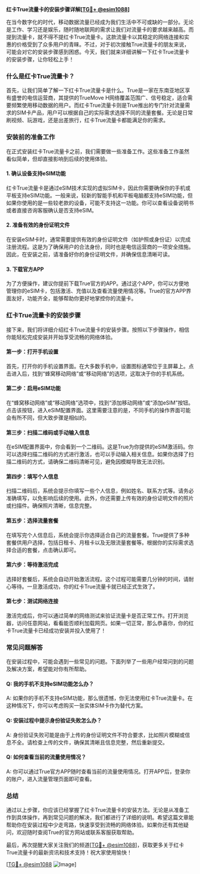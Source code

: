 **红卡True流量卡的安装步骤详解[[TG💪+ @esim1088](https://t.me/s/esim1088)]**

在当今数字化的时代，移动数据流量已经成为我们生活中不可或缺的一部分。无论是工作、学习还是娱乐，随时随地联网的需求让我们对流量卡的要求越来越高。而提到流量卡，就不得不提红卡True流量卡。这款流量卡以其稳定的网络连接和实惠的价格受到了众多用户的青睐。不过，对于初次接触True流量卡的朋友来说，可能会对它的安装步骤感到困惑。今天，我们就来详细讲解一下红卡True流量卡的安装步骤，让你轻松上手！

### 什么是红卡True流量卡？

首先，让我们简单了解一下红卡True流量卡是什么。True是一家在东南亚地区享有盛誉的电信运营商，其提供的TrueMove H网络覆盖范围广、信号稳定，适合需要频繁使用移动数据的用户。而红卡True流量卡则是True推出的专门针对流量需求的SIM卡产品，用户可以根据自己的实际需求选择不同的流量套餐。无论是日常刷视频、玩游戏，还是出差旅行，红卡True流量卡都能满足你的需求。

### 安装前的准备工作

在正式安装红卡True流量卡之前，我们需要做一些准备工作。这些准备工作虽然看似简单，但却直接影响到后续的使用体验。

#### 1. 确认设备支持eSIM功能

红卡True流量卡是通过eSIM技术实现的虚拟SIM卡，因此你需要确保你的手机或平板支持eSIM功能。一般来说，较新的智能手机和平板电脑都支持eSIM功能，但如果你使用的是一些较老款的设备，可能不支持这一功能。你可以查看设备说明书或者直接咨询客服确认是否支持eSIM。

#### 2. 准备有效的身份证明文件

在安装eSIM卡时，通常需要提供有效的身份证明文件（如护照或身份证）以完成注册流程。这是为了确保用户的合法身份，同时也是电信运营商的一项安全措施。因此，在安装之前，请准备好你的身份证明文件，并确保信息清晰可读。

#### 3. 下载官方APP

为了方便操作，建议你提前下载True官方的APP。通过这个APP，你可以方便地管理你的eSIM卡，包括激活、充值以及查看流量使用情况等。True的官方APP界面友好，功能齐全，能够帮助你更好地掌控你的流量卡。

### 红卡True流量卡的安装步骤

接下来，我们将详细介绍红卡True流量卡的安装步骤。按照以下步骤操作，相信你能轻松完成安装并开始享受流畅的网络体验。

#### 第一步：打开手机设置

首先，打开你的手机设置界面。在大多数手机中，设置图标通常位于主屏幕上。点击进入后，找到“蜂窝移动网络”或“移动网络”的选项，这取决于你的手机系统。

#### 第二步：启用eSIM功能

在“蜂窝移动网络”或“移动网络”选项中，找到“添加移动网络”或“添加eSIM”按钮。点击该按钮，进入eSIM配置界面。这里需要注意的是，不同手机的操作界面可能会有所不同，但大致步骤是相似的。

#### 第三步：扫描二维码或手动输入信息

在eSIM配置界面中，你会看到一个二维码。这是True为你提供的eSIM激活码。你可以选择扫描二维码的方式进行激活，也可以手动输入相关信息。如果你选择了扫描二维码的方式，请确保二维码清晰可见，避免因模糊导致无法识别。

#### 第四步：填写个人信息

扫描二维码后，系统会提示你填写一些个人信息，例如姓名、联系方式等。请务必准确填写，以免影响后续的使用。此外，你还需要上传有效的身份证明文件的照片或扫描件。确保照片清晰，信息完整。

#### 第五步：选择流量套餐

在填写完个人信息后，系统会提示你选择适合自己的流量套餐。True提供了多种套餐供用户选择，包括日租卡、月租卡以及无限流量套餐等。根据你的实际需求选择合适的套餐，点击确认即可。

#### 第六步：等待激活完成

选择好套餐后，系统会自动开始激活流程。这个过程可能需要几分钟的时间，请耐心等待。一旦激活成功，你的红卡True流量卡就已经正式生效了。

#### 第七步：测试网络连接

激活完成后，你可以通过简单的网络测试来验证流量卡是否正常工作。打开浏览器，访问任意网站，看看能否顺利加载网页。如果一切正常，那么恭喜你，你的红卡True流量卡已经成功安装并投入使用了！

### 常见问题解答

在安装过程中，可能会遇到一些常见的问题。下面列举了一些用户经常问到的问题及解决方案，希望能对你有所帮助。

#### Q: 我的手机不支持eSIM功能怎么办？

A: 如果你的手机不支持eSIM功能，那么很遗憾，你无法使用红卡True流量卡。在这种情况下，你可以考虑购买一张实体SIM卡作为替代方案。

#### Q: 安装过程中提示身份验证失败怎么办？

A: 身份验证失败可能是由于上传的身份证明文件不符合要求，比如照片模糊或信息不全。请检查上传的文件，确保其清晰且信息完整，然后重新提交。

#### Q: 如何查看当前的流量使用情况？

A: 你可以通过True官方APP随时查看当前的流量使用情况。打开APP后，登录你的账户，进入流量管理页面即可查看。

### 总结

通过以上步骤，你应该已经掌握了红卡True流量卡的安装方法。无论是从准备工作到具体操作，再到常见问题的解决，我们都进行了详细的说明。希望这篇文章能帮助你在安装过程中少走弯路，快速享受到流畅的网络体验。如果你还有其他疑问，欢迎随时查阅True的官方网站或联系客服获取帮助。

最后，再次提醒大家关注我们的频道[[TG💪+ @esim1088](https://t.me/s/esim1088)]，获取更多关于红卡True流量卡的最新资讯和技术支持！祝大家使用愉快！

[[TG💪+ @esim1088](https://t.me/s/esim1088) ![Image](https://i.postimg.cc/4NQfJmqS/Snipaste-2025-05-13-00-14-12.png)]